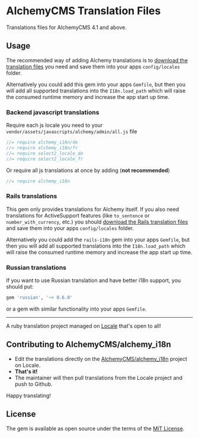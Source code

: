 # AlchemyCMS Translation Files

Translations files for AlchemyCMS 4.1 and above.

## Usage

The recommended way of adding Alchemy translations is to [download the translation files](https://github.com/AlchemyCMS/alchemy_i18n/tree/master/config/locales) you need
and save them into your apps `config/locales` folder.

Alternatively you could add this gem into your apps `Gemfile`, but then you will add all supported translations into the `I18n.load_path`
which will raise the consumed runtime memory and increase the app start up time.

### Backend javascript translations

Require each js locale you need to your `vendor/assets/javascripts/alchemy/admin/all.js` file

```js
//= require alchemy_i18n/de
//= require alchemy_i18n/fr
//= require select2_locale_de
//= require select2_locale_fr
```

Or require all js translations at once by adding (**not recommended**)

```js
//= require alchemy_i18n
```

### Rails translations

This gem only provides translations for Alchemy itself. If you also need translations for ActiveSupport features (like `to_sentence` or `number_with_currency`, etc.)
you should [download the Rails translation files](https://github.com/svenfuchs/rails-i18n/tree/master/rails/locale) and save them into your apps `config/locales` folder.

Alternatively you could add the `rails-i18n` gem into your apps `Gemfile`, but then you will add all supported translations into the `I18n.load_path`
which will raise the consumed runtime memory and increase the app start up time.

### Russian translations

If you want to use Russian translation and have better i18n support, you should put:

```ruby
gem 'russian', '~> 0.6.0'
```

or a gem with similar functionality into your apps `Gemfile`.

---

A ruby translation project managed on [Locale](http://www.localeapp.com/) that's open to all!

## Contributing to AlchemyCMS/alchemy_i18n

- Edit the translations directly on the [AlchemyCMS/alchemy_i18n](http://www.localeapp.com/projects/public?search=AlchemyCMS/alchemy_i18n) project on Locale.
- **That's it!**
- The maintainer will then pull translations from the Locale project and push to Github.

Happy translating!

## License

The gem is available as open source under the terms of the [MIT License](https://opensource.org/licenses/MIT).
